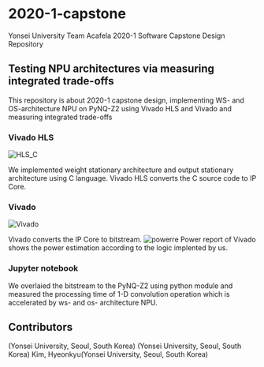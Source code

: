 # 2020-1-capstone
Yonsei University Team Acafela 2020-1 Software Capstone Design Repository

## Testing NPU architectures via measuring integrated trade-offs
This repository is about 2020-1 capstone design, implementing WS- and OS-architecture NPU on PyNQ-Z2 using Vivado HLS and Vivado and measuring integrated trade-offs

### Vivado HLS

![HLS_C](https://user-images.githubusercontent.com/49740083/84996254-f8bc1b00-b187-11ea-876f-6f6d94aa2a82.JPG "weight stationary architecture implemeted by C in Vivado HLS")

We implemented weight stationary architecture and output stationary architecture using C language. Vivado HLS converts the C source code to IP Core.
### Vivado

![Vivado](https://user-images.githubusercontent.com/49740083/85006258-d977ba80-b194-11ea-8b44-4e98a9e7843e.JPG "IP Core of ws architecture and black design in Vivado")

Vivado converts the IP Core to bitstream. 
![powerre](https://user-images.githubusercontent.com/49740083/85008108-763b5780-b197-11ea-8e89-2231cc0a8b54.JPG "power report")
Power report of Vivado shows the power estimation according to the logic implented by us.
### Jupyter notebook
We overlaied the bitstream to the PyNQ-Z2 using python module and measured the processing time of 1-D convolution operation which is accelerated by ws- and os- architecture NPU.
## Contributors
(Yonsei University, Seoul, South Korea)
(Yonsei University, Seoul, South Korea)
Kim, Hyeonkyu(Yonsei University, Seoul, South Korea)
